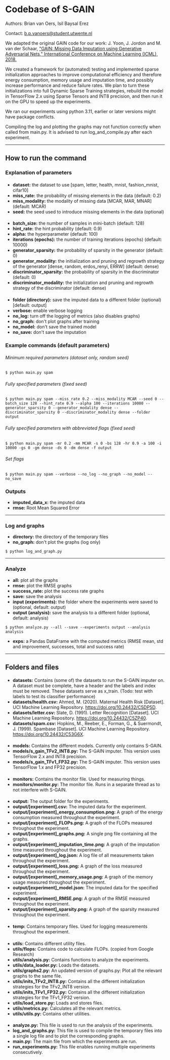 # Codebase of S-GAIN

Authors: Brian van Oers, Isil Baysal Erez

Contact: b.p.vanoers@student.utwente.nl

We adapted the original GAIN code for our work: J. Yoon, J. Jordon and M. van der Schaar, 
["GAIN: Missing Data Imputation using Generative Adversarial Nets," International Conference on Machine Learning (ICML), 2018.](https://github.com/jsyoon0823/GAIN)

We created a framework for (automated) testing and implemented sparse initialization approaches to improve computational
efficiency and therefore energy consumption, memory usage and imputation time, and possibly increase performance and
reduce failure rates. We plan to turn these initializations into full Dynamic Sparse Training strategies, rebuild the 
model in TensorFlow 2.x using Sparse Tensors and INT8 precision, and then run it on the GPU to speed up the experiments.

We ran our experiments using python 3.11, earlier or later versions might have package conflicts.

Compiling the log and plotting the graphs may not function correctly when called from main.py. It is advised to run
log_and_compile.py after each experiment.

---

## How to run the command

### Explanation of parameters

####
- **dataset:** the dataset to use [spam, letter, health, mnist, fashion_mnist, cifar10]
- **miss_rate:** the probability of missing elements in the data (default: 0.2)
- **miss_modality:** the modality of missing data [MCAR, MAR, MNAR] (default: MCAR)
- **seed:** the seed used to introduce missing elements in the data (optional)

#### 
- **batch_size:** the number of samples in mini-batch (default: 128)
- **hint_rate:** the hint probability (default: 0.9)
- **alpha:** the hyperparameter (default: 100)
- **iterations (epochs):** the number of training iterations (epochs) (default: 10000)
- **generator_sparsity:** the probability of sparsity in the generator (default: 0)
- **generator_modality:** the initialization and pruning and regrowth strategy of the generator [dense, random, erdos_renyi, ERRW] (default: dense)
- **discriminator_sparsity:** the probability of sparsity in the discriminator (default: 0)
- **discriminator_modality:** the initialization and pruning and regrowth strategy of the discriminator (default: dense)

#### 
- **folder (directory):** save the imputed data to a different folder (optional) [default: output]
- **verbose:** enable verbose logging
- **no_log:** turn off the logging of metrics (also disables graphs)
- **no_graph:** don't plot graphs after training
- **no_model:** don't save the trained model
- **no_save:** don't save the imputation

### Example commands (default parameters)

###### Minimum required parameters (dataset only, random seed)
```shell
$ python main.py spam
```
###### Fully specified parameters (fixed seed)
```shell
$ python main.py spam --miss_rate 0.2 --miss_modality MCAR --seed 0 --batch_size 128 --hint_rate 0.9 --alpha 100 --iterations 10000 --generator_sparsity 0 --generator_modality dense --discriminator_sparsity 0 --discriminator_modality dense --folder output
```
###### Fully specified parameters with abbreviated flags (fixed seed)
```shell
$ python main.py spam -mr 0.2 -mm MCAR -s 0 -bs 128 -hr 0.9 -a 100 -i 10000 -gs 0 -gm dense -ds 0 -dm dense -f output
```
###### Set flags
```shell
$ python main.py spam --verbose --no_log --no_graph --no_model --no_save
```

### Outputs

- **imputed_data_x:** the imputed data
- **rmse:** Root Mean Squared Error

---

### Log and graphs

- **directory:** the directory of the temporary files
- **no_graph:** don't plot the graphs (log only)

```shell
$ python log_and_graph.py
```

---

### Analyze

- **all:** plot all the graphs
- **rmse:** plot the RMSE graphs
- **success_rate:** plot the success rate graphs
- **save:** save the analysis
- **input (experiments):** the folder where the experiments were saved to (optional, default: output)
- **output (analysis):** save the analysis to a different folder (optional, default: analysis)

```shell
$ python analyze.py --all --save --experiments output --analysis analysis 
```

- **exps:** a Pandas DataFrame with the computed metrics (RMSE mean, std and improvement, successes, total and success rate)

---

## Folders and files

#### 
- **datasets:** Contains (some of) the datasets to run the S-GAIN imputer on. A dataset must be complete, have a header and the labels and index must be removed. These datasets serve as x_train. (Todo: test with labels to test its classifier performance)
- **datasets/health.csv:** Ahmed, M. (2020). Maternal Health Risk [Dataset]. UCI Machine Learning Repository. https://doi.org/10.24432/C5DP5D.
- **datasets/letter.csv:** Slate, D. (1991). Letter Recognition [Dataset]. UCI Machine Learning Repository. https://doi.org/10.24432/C5ZP40.
- **datasets/spam.csv:** Hopkins, M., Reeber, E., Forman, G., & Suermondt, J. (1999). Spambase [Dataset]. UCI Machine Learning Repository. https://doi.org/10.24432/C53G6X.

#### 
- **models:** Contains the different models. Currently only contains S-GAIN.
- **models/s_gain_TFv2_INT8.py:** The S-GAIN imputer. This version uses TensorFlow 2.x and INT8 precision.
- **models/s_gain_TFv1_FP32.py:** The S-GAIN imputer. This version uses TensorFlow 1.x and FP32 precision.

#### 
- **monitors:** Contains the monitor file. Used for measuring things.
- **monitors/monitor.py:** The monitor file. Runs in a separate thread as to not interfere with S-GAIN.

#### 
- **output:** The output folder for the experiments.
- **output/[experiment].csv:** The imputed data for the experiment.
- **output/[experiment]_energy_consumption.png:** A graph of the energy consumption measured throughout the experiment.
- **output/[experiment]_FLOPs.png:** A graph of the FLOPs measured throughout the experiment.
- **output/[experiment]_graphs.png:** A single png file containing all the graphs.
- **output/[experiment]_imputation_time.png:** A graph of the imputation time measured throughout the experiment.
- **output/[experiment]_log.json:** A log file of all measurements taken throughout the experiment.
- **output/[experiment]_loss.png:** A graph of the loss measured throughout the experiment.
- **output/[experiment]_memory_usage.png:** A graph of the memory usage measured throughout the experiment.
- **output/[experiment]_model.json:** The imputed data for the specified experiment.
- **output/[experiment]_RMSE.png:** A graph of the RMSE measured throughout the experiment.
- **output/[experiment]_sparsity.png:** A graph of the sparsity measured throughout the experiment.

#### 
- **temp:** Contains temporary files. Used for logging measurements throughout the experiment.

#### 
- **utils:** Contains different utility files.
- **utils/flops:** Contains code to calculate FLOPs. (copied from Google Research)
- **utils/analysis.py:** Contains functions to analyze the experiments.
- **utils/data_loader.py:** Loads the datasets.
- **utils/graphs2.py:** An updated version of graphs.py: Plot all the relevant graphs to the same file.
- **utils/inits_TFv2_INT8.py:** Contains all the different initialization strategies for the TFv2_INT8 version.
- **utils/inits_TFv1_FP32.py:** Contains all the different initialization strategies for the TFv1_FP32 version.
- **utils/load_store.py:** Loads and stores files.
- **utils/metrics.py:** Calculates all the relevant metrics.
- **utils/utils.py:** Contains other utilities.

#### 
- **analyze.py:** This file is used to run the analysis of the experiments.
- **log_and_graphs.py:** This file is used to compile the temporary files into a single log file and to plot the corresponding graphs.
- **main.py:** The main file from which the experiments are run.
- **run_experiments.py:** This file enables running multiple experiments consecutively.